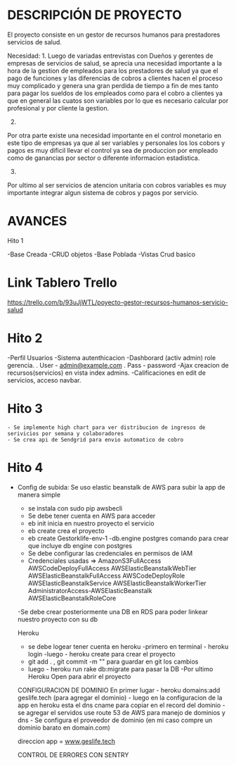 # DESCRIPCIÓN DE PROYECTO


El proyecto consiste en un gestor de recursos humanos para prestadores  servicios de salud.

Necesidad:
1.
Luego de variadas entrevistas con Dueños y gerentes de empresas de servicios de salud, se aprecia una necesidad importante a la hora de la gestion de empleados para los prestadores de salud ya que el pago de funciones y las diferencias de cobros a clientes hacen el proceso muy complicado y genera una gran perdida de tiempo a fin de mes tanto para pagar los sueldos de los empleados como para el cobro a clientes ya que en general las cuatos son variables por lo que es necesario calcular por profesional y por cliente la gestion.

2.
Por otra parte existe una necesidad importante en el control monetario en este tipo de empresas ya que al ser variables y personales los los cobors y pagos es muy dificil llevar el control ya sea de produccion por empleado como de ganancias por sector o diferente informacion estadistica.

3.
Por ultimo al ser servicios de atencion unitaria con cobros variables es muy importante integrar algun sistema de cobros y pagos por servicio.


# AVANCES

Hito 1

-Base Creada
-CRUD objetos
-Base Poblada
-Vistas Crud basico

# Link Tablero Trello
https://trello.com/b/93uJjWTL/poyecto-gestor-recursos-humanos-servicio-salud


# Hito 2
-Perfil Usuarios
-Sistema autenthicacion
-Dashborard (activ admin) role gerencia.
    . User - admin@example.com
    . Pass - password
-Ajax creacion de recursos(servicios) en vista index admins.
-Calificaciones en edit de servicios, acceso navbar. 

# Hito 3
    - Se implemente high chart para ver distribucion de ingresos de serivicios por semana y colaboradores
    - Se crea api de Sendgrid para envio automatico de cobro

# Hito 4

- Config de subida:
    Se uso elastic beanstalk de AWS para subir la app de manera simple
    - se instala con sudo pip awsbecli
    - Se debe tener cuenta en AWS para acceder
    - eb init inicia en nuestro proyecto el servicio
    - eb create crea el proyecto 
    - eb create Gestorklife-env-1 -db.engine postgres comando para crear que incluye db engine con postgres
    - Se debe configurar las credenciales en permisos de IAM
    - Credenciales usadas =>
                AmazonS3FullAccess
                AWSCodeDeployFullAccess
                AWSElasticBeanstalkWebTier
                AWSElasticBeanstalkFullAccess
                AWSCodeDeployRole
                AWSElasticBeanstalkService
                AWSElasticBeanstalkWorkerTier
                AdministratorAccess-AWSElasticBeanstalk
                AWSElasticBeanstalkRoleCore
    
    -Se debe crear posteriormente una DB en RDS para poder linkear nuestro proyecto con su db

    Heroku
    - se debe logear tener cuenta en heroku
    -primero en terminal - heroku login
    -luego - heroku create para crear el proyecto
    - git add . , git commit -m "" para guardar en git los cambios
    - luego - heroku run rake db:migrate para pasar la DB
    -Por ultimo Heroku Open para abrir el proyecto


    CONFIGURACION DE DOMINIO
    En primer lugar
        - heroku domains:add geslife.tech (para agregar el dominio)
        - luego en la configuracion de la app en heroku esta el dns cname para copiar en el record del dominio
        - se agregar el servidos use route 53 de AWS para manejo de dominios y dns
        - Se configura el proveedor de dominio (en mi caso compre un dominio barato en domain.com)


    direccion app = www.geslife.tech


    CONTROL DE ERRORES CON SENTRY
